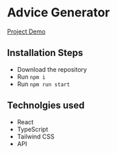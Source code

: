 # Advice Generator

[Project Demo](https://dimarogkov.github.io/react-advice-generator)

## Installation Steps

-   Download the repository
-   Run `npm i`
-   Run `npm run start`

## Technolgies used

-   React
-   TypeScript
-   Tailwind CSS
-   API
